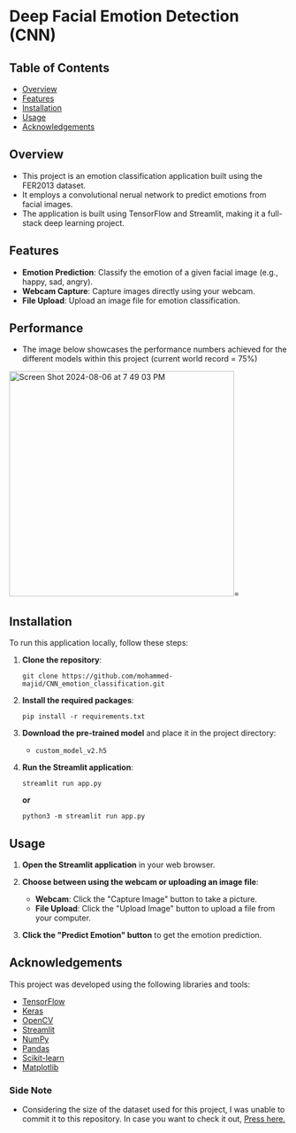 # Deep Facial Emotion Detection (CNN)
## Table of Contents
- [Overview](#overview)
- [Features](#features)
- [Installation](#installation)
- [Usage](#usage)
- [Acknowledgements](#acknowledgements)

## Overview

- This project is an emotion classification application built using the FER2013 dataset.
- It employs a convolutional nerual network to predict emotions from facial images.
- The application is built using TensorFlow and Streamlit, making it a full-stack deep learning project.


## Features

- **Emotion Prediction**: Classify the emotion of a given facial image (e.g., happy, sad, angry).
- **Webcam Capture**: Capture images directly using your webcam.
- **File Upload**: Upload an image file for emotion classification.

## Performance
- The image below showcases the performance numbers achieved for the different models within this project (current world record = 75%)
  
<img width="407" alt="Screen Shot 2024-08-06 at 7 49 03 PM" src="https://github.com/user-attachments/assets/df5e363b-d81a-44a8-89f1-a703644f8d73">=

## Installation

To run this application locally, follow these steps:

1. **Clone the repository**:
    ```
    git clone https://github.com/mohammed-majid/CNN_emotion_classification.git
    ```

2. **Install the required packages**:
    ```
    pip install -r requirements.txt
    ```

3. **Download the pre-trained model** and place it in the project directory:
    - `custom_model_v2.h5`

4. **Run the Streamlit application**:
    ```
    streamlit run app.py
    ```
    **or**
    ```
    python3 -m streamlit run app.py
    ```

## Usage

1. **Open the Streamlit application** in your web browser.

2. **Choose between using the webcam or uploading an image file**:
   - **Webcam**: Click the "Capture Image" button to take a picture.
   - **File Upload**: Click the "Upload Image" button to upload a file from your computer.

3. **Click the "Predict Emotion" button** to get the emotion prediction.


## Acknowledgements

This project was developed using the following libraries and tools:
- [TensorFlow](https://www.tensorflow.org/)
- [Keras](https://keras.io/)
- [OpenCV](https://opencv.org/)
- [Streamlit](https://streamlit.io/)
- [NumPy](https://numpy.org/)
- [Pandas](https://pandas.pydata.org/)
- [Scikit-learn](https://scikit-learn.org/)
- [Matplotlib](https://matplotlib.org/)

### Side Note
- Considering the size of the dataset used for this project, I was unable to commit it to this repository. In case you want to check it out, [Press here.](https://www.kaggle.com/datasets/msambare/fer2013)

